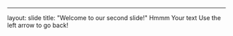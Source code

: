 
---
layout: slide
title: "Welcome to our second slide!"
Hmmm
Your text
Use the left arrow to go back!
